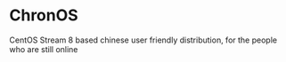 # ChronOS
CentOS Stream 8 based chinese user friendly distribution, for the people who are still online
